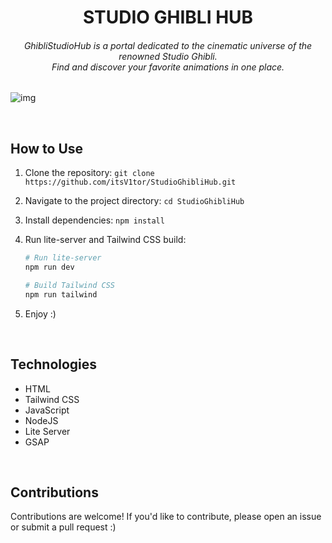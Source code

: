 <h1 align="center">STUDIO GHIBLI HUB</h1>

<h6 align="center">GhibliStudioHub is a portal dedicated to the cinematic universe of the renowned Studio Ghibli. </br>Find and discover your favorite animations in one place.</h6>


![img](https://github.com/itsV1tor/StudioGhibliHub/assets/121408231/6b26f422-4d35-41e4-988b-9b6f84a9869f)

</br>

## How to Use

1. Clone the repository: `git clone https://github.com/itsV1tor/StudioGhibliHub.git`
2. Navigate to the project directory: `cd StudioGhibliHub`
3. Install dependencies: `npm install`
4. Run lite-server and Tailwind CSS build:

   ```bash
   # Run lite-server
   npm run dev

   # Build Tailwind CSS
   npm run tailwind
5. Enjoy :)
   
</br>

## Technologies

  - HTML
  - Tailwind CSS
  - JavaScript
  - NodeJS
  - Lite Server
  - GSAP

</br>

## Contributions
Contributions are welcome! If you'd like to contribute, please open an issue or submit a pull request :)
